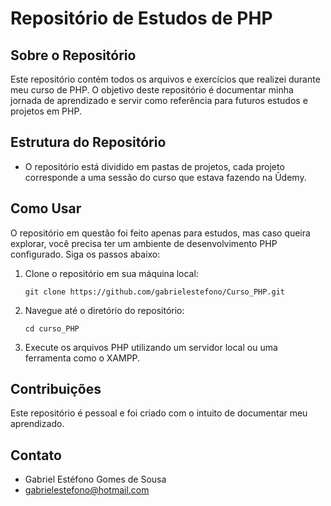 # Repositório de Estudos de PHP

## Sobre o Repositório

Este repositório contém todos os arquivos e exercícios que realizei durante meu curso de PHP. O objetivo deste repositório é documentar minha jornada de aprendizado e servir como referência para futuros estudos e projetos em PHP.

## Estrutura do Repositório

- O repositório está dividido em pastas de projetos, cada projeto corresponde a uma sessão do curso que estava fazendo na Ûdemy. 

## Como Usar

O repositório em questão foi feito apenas para estudos, mas caso queira explorar, você precisa ter um ambiente de desenvolvimento PHP configurado. Siga os passos abaixo:

1. Clone o repositório em sua máquina local:
   ```
   git clone https://github.com/gabrielestefono/Curso_PHP.git
   ```
2. Navegue até o diretório do repositório:
   ```
   cd curso_PHP
   ```
3. Execute os arquivos PHP utilizando um servidor local ou uma ferramenta como o XAMPP.

## Contribuições

Este repositório é pessoal e foi criado com o intuito de documentar meu aprendizado.

## Contato

- Gabriel Estéfono Gomes de Sousa
- gabrielestefono@hotmail.com